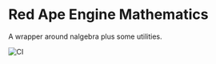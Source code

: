 # Red Ape Engine Mathematics
A wrapper around nalgebra plus some utilities.

![CI](https://github.com/DavideCorradiDev/roe_math/workflows/CI/badge.svg)
